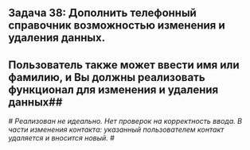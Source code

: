 ## Задача 38: Дополнить телефонный справочник возможностью изменения и удаления данных. ###
## Пользователь также может ввести имя или фамилию, и Вы должны реализовать функционал для изменения и удаления данных##
_# Реализован не идеально. Нет проверок на корректность ввода. В части изменения контакта: указанный пользователем контакт удаляется и вносится новый. #_
